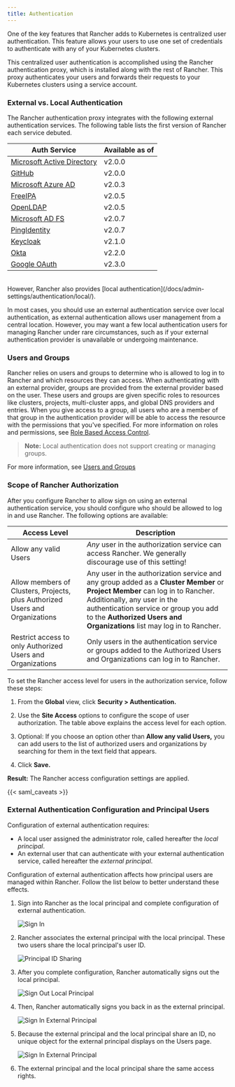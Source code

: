 ```yaml
---
title: Authentication
---
```


One of the key features that Rancher adds to Kubernetes is centralized user authentication. This feature allows your users to use one set of credentials to authenticate with any of your Kubernetes clusters.

This centralized user authentication is accomplished using the Rancher authentication proxy, which is installed along with the rest of Rancher. This proxy authenticates your users and forwards their requests to your Kubernetes clusters using a service account.

<!-- todomark add diagram -->

### External vs. Local Authentication

The Rancher authentication proxy integrates with the following external authentication services. The following table lists the first version of Rancher each service debuted.

| Auth Service                                                           | Available as of |
| ---------------------------------------------------------------------- | --------------- |
| [Microsoft Active Directory](/docs/admin-settings/authentication/ad/)  | v2.0.0          |
| [GitHub](/docs/admin-settings/authentication/github/)                  | v2.0.0          |
| [Microsoft Azure AD](/docs/admin-settings/authentication/azure-ad/)    | v2.0.3          |
| [FreeIPA](/docs/admin-settings/authentication/freeipa/)                | v2.0.5          |
| [OpenLDAP](/docs/admin-settings/authentication/openldap/)              | v2.0.5          |
| [Microsoft AD FS](/docs/admin-settings/authentication/microsoft-adfs/) | v2.0.7          |
| [PingIdentity](/docs/admin-settings/authentication/ping-federate/)     | v2.0.7          |
| [Keycloak](/docs/admin-settings/authentication/keycloak/)              | v2.1.0          |
| [Okta](/docs/admin-settings/authentication/okta/)                      | v2.2.0          |
| [Google OAuth](/docs/admin-settings/authentication/google/)            | v2.3.0          |

<br/>
However, Rancher also provides [local authentication](/docs/admin-settings/authentication/local/).

In most cases, you should use an external authentication service over local authentication, as external authentication allows user management from a central location. However, you may want a few local authentication users for managing Rancher under rare circumstances, such as if your external authentication provider is unavailable or undergoing maintenance.

### Users and Groups

Rancher relies on users and groups to determine who is allowed to log in to Rancher and which resources they can access. When authenticating with an external provider, groups are provided from the external provider based on the user. These users and groups are given specific roles to resources like clusters, projects, multi-cluster apps, and global DNS providers and entries. When you give access to a group, all users who are a member of that group in the authentication provider will be able to access the resource with the permissions that you've specified. For more information on roles and permissions, see [Role Based Access Control](/docs/admin-settings/rbac/).

> **Note:** Local authentication does not support creating or managing groups.

For more information, see [Users and Groups](/docs/admin-settings/authentication/user-groups/)

### Scope of Rancher Authorization

After you configure Rancher to allow sign on using an external authentication service, you should configure who should be allowed to log in and use Rancher. The following options are available:

| Access Level                                                                 | Description                                                                                                                                                                                                                                                                    |
| ---------------------------------------------------------------------------- | ------------------------------------------------------------------------------------------------------------------------------------------------------------------------------------------------------------------------------------------------------------------------------ |
| Allow any valid Users                                                        | _Any_ user in the authorization service can access Rancher. We generally discourage use of this setting!                                                                                                                                                                       |
| Allow members of Clusters, Projects, plus Authorized Users and Organizations | Any user in the authorization service and any group added as a **Cluster Member** or **Project Member** can log in to Rancher. Additionally, any user in the authentication service or group you add to the **Authorized Users and Organizations** list may log in to Rancher. |
| Restrict access to only Authorized Users and Organizations                   | Only users in the authentication service or groups added to the Authorized Users and Organizations can log in to Rancher.                                                                                                                                                      |

To set the Rancher access level for users in the authorization service, follow these steps:

1. From the **Global** view, click **Security > Authentication.**

1. Use the **Site Access** options to configure the scope of user authorization. The table above explains the access level for each option.

1. Optional: If you choose an option other than **Allow any valid Users,** you can add users to the list of authorized users and organizations by searching for them in the text field that appears.

1. Click **Save.**

**Result:** The Rancher access configuration settings are applied.

{{< saml_caveats >}}

### External Authentication Configuration and Principal Users

Configuration of external authentication requires:

- A local user assigned the administrator role, called hereafter the _local principal_.
- An external user that can authenticate with your external authentication service, called hereafter the _external principal_.

Configuration of external authentication affects how principal users are managed within Rancher. Follow the list below to better understand these effects.

1. Sign into Rancher as the local principal and complete configuration of external authentication.

   ![Sign In](/img/rancher/sign-in.png)

2. Rancher associates the external principal with the local principal. These two users share the local principal's user ID.

   ![Principal ID Sharing](/img/rancher/principal-ID.png)

3. After you complete configuration, Rancher automatically signs out the local principal.

   ![Sign Out Local Principal](/img/rancher/sign-out-local.png)

4. Then, Rancher automatically signs you back in as the external principal.

   ![Sign In External Principal](/img/rancher/sign-in-external.png)

5. Because the external principal and the local principal share an ID, no unique object for the external principal displays on the Users page.

   ![Sign In External Principal](/img/rancher/users-page.png)

6. The external principal and the local principal share the same access rights.
